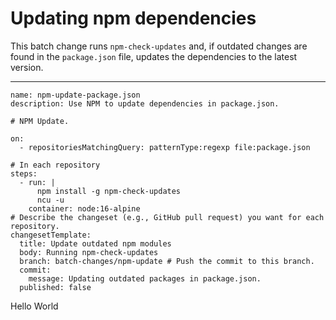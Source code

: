 # Updating npm dependencies

This batch change runs `npm-check-updates` and, if outdated changes are found in the `package.json` file, updates the dependencies to the latest version.

---

```
name: npm-update-package.json
description: Use NPM to update dependencies in package.json.

# NPM Update.

on:
  - repositoriesMatchingQuery: patternType:regexp file:package.json 

# In each repository
steps:
  - run: |
      npm install -g npm-check-updates 
      ncu -u
    container: node:16-alpine
# Describe the changeset (e.g., GitHub pull request) you want for each repository.
changesetTemplate:
  title: Update outdated npm modules
  body: Running npm-check-updates
  branch: batch-changes/npm-update # Push the commit to this branch.
  commit:
    message: Updating outdated packages in package.json.
  published: false
```
Hello World
